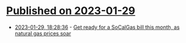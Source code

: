 # [Published on 2023-01-29](index.md)

* [2023-01-29, 18:28:36](https://news.ycombinator.com/item?id=34571070) - [Get ready for a SoCalGas bill this month, as natural gas prices soar](https://www.latimes.com/business/story/2023-01-06/get-ready-for-a-huge-socalgas-bill-this-month-as-natural-gas-prices-soar)
